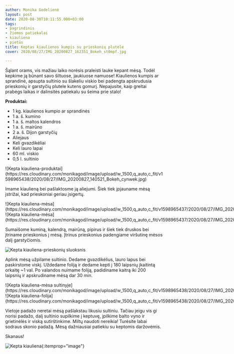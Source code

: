 ```yaml
---
author: Monika Godelienė
layout: post
date: 2020-08-30T10:11:55.000+03:00
tags:
- pagrindinis
- žiemos patiekalai
- kiauliena
- pietūs
title: Keptas kiaulienos kumpis su prieskonių plutele
cover: 2020/08/27/IMG_20200827_162351_Bokeh_st0mpf.jpg

---
```

Šąlant orams, vis mažiau laiko norėsis praleisti lauke kepant mėsą. Todėl kepkime ją būnant savo šiltuose, jaukiuose namuose! Kiaulienos kumpis ar sprandinė, apsupta sultinio su šlakeliu viskio bei padengta apskrudusia prieskonių ir garstyčių plutele kutens gomurį. Nepajusite, kaip greitai prabėgs laikas ir dalinsitės patiekalu su šeima prie stalo!

**Produktai:**

* <span itemprop="recipeIngredient">1 kg. kiaulienos kumpio ar sprandinės</span>
* <span itemprop="recipeIngredient">1 a. š. kumino</span>
* <span itemprop="recipeIngredient">1 a. š. maltos kalendros</span>
* <span itemprop="recipeIngredient">1 a. š. mairūno</span>
* <span itemprop="recipeIngredient">2 a. š. Dijon garstyčių</span>
* <span itemprop="recipeIngredient">Aliejaus</span>
* <span itemprop="recipeIngredient">Keli gvazdikėliai</span>
* <span itemprop="recipeIngredient">Keli lauro lapai</span>
* <span itemprop="recipeIngredient">60 ml. viskio</span>
* <span itemprop="recipeIngredient">0,5 l. sultinio</span>

<div itemprop="recipeInstructions" markdown="1">
![Kepta kiauliena-produktai](https://res.cloudinary.com/monikagod/image/upload/w_1500,q_auto,c_fit/v1598965438/2020/08/27/IMG_20200827_140521_Bokeh_cynwek.jpg)

Imame kiaulieną bei pašlaktosme ją aliejumi. Šiek tiek įpjauname mėsą įstrižai, kad prieskoniai geriau įsigertų.

<div class="row">
<div class="six columns" markdown="1">
![Kepta kiauliena-mėsa](https://res.cloudinary.com/monikagod/image/upload/w_1500,q_auto,c_fit/v1598965437/2020/08/27/IMG_20200827_143003_Bokeh_whnkfo.jpg)
</div>
<div class="six columns" markdown="1">
![Kepta kiauliena-mėsa](https://res.cloudinary.com/monikagod/image/upload/w_1500,q_auto,c_fit/v1598965437/2020/08/27/IMG_20200827_143130_Bokeh_ucgmmn.jpg)
</div>
</div>

Sumaišome kuminą, kalendrą, mairūną, pipirus ir šiek tiek druskos bei įtriname prieskonius į mėsą. Įtrinus prieskonius padengiame viršutinę mėsos dalį garstyčiomis.

![Kepta kiauliena-prieskonių sluoksnis](https://res.cloudinary.com/monikagod/image/upload/w_1500,q_auto,c_fit/v1598965438/2020/08/27/IMG_20200827_143530_Bokeh_lrpjwo.jpg)

Aplink mėsą užpilame sultinio. Dedame gvazdikėlius, lauro lapus bei paskirstome viskį. Uždedame foliją ir dedame kepti į 180 laipsnių įkaitintą orkaitę \~1 val. Po valandos nuimame foliją, padidiname kaitrą iki 200 laipsnių ir apskrudiname mėsą dar 30 min.

<div class="row">
<div class="six columns" markdown="1">
![Kepta kiauliena-mėsa sultinyje](https://res.cloudinary.com/monikagod/image/upload/w_1500,q_auto,c_fit/v1598965438/2020/08/27/IMG_20200827_143752_Bokeh_irdaop.jpg)
</div>
<div class="six columns" markdown="1">
![Kepta kiauliena-folija](https://res.cloudinary.com/monikagod/image/upload/w_1500,q_auto,c_fit/v1598965438/2020/08/27/IMG_20200827_143905_Bokeh_z77pvg.jpg)
</div>
</div>

Vietoje padažo neretai mėsą pašlakstau likusiu sultiniu. Tačiau jeigu vis gi norisi padažo, dalį sultinio supilkime į keptuvę, įpilkime balto vyno ir grietinėlės ir viską sutirštinkime. Miltų naudoti nereikia! Turėsite labai sodraus skonio padažą. Mėsą dažniausiai patiekiu su keptomis daržovėmis.
</div>

Skanaus!

![Kepta kiauliena](https://res.cloudinary.com/monikagod/image/upload/w_1500,q_auto,c_fit/v1598965438/2020/08/27/IMG_20200827_162351_Bokeh_st0mpf.jpg){:itemprop="image"}